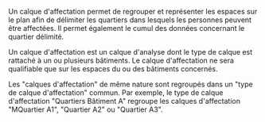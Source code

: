 Un calque d'affectation permet de regrouper et représenter les espaces sur le plan afin de délimiter les quartiers dans lesquels les personnes peuvent être affectées. Il permet également le cumul des données concernant le quartier délimité.

Un calque d'affectation est un calque d'analyse dont le type de calque est rattaché à un ou plusieurs bâtiments.
Le calque d'affectation ne sera qualifiable que sur les espaces du ou des bâtiments concernés.

Les "calques d'affectation" de même nature sont regroupés dans un "type de calque d'affectation" commun.
Par exemple, le type de calque d'affectation "Quartiers Bâtiment A" regroupe les calques d'affectation "MQuartier A1", "Quartier A2" ou "Quartier A3".